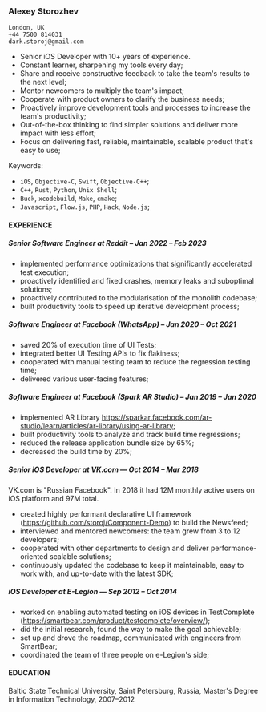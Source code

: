### Alexey Storozhev

```
London, UK
+44 7500 814031
dark.storoj@gmail.com
```

* Senior iOS Developer with 10+ years of experience.
* Constant learner, sharpening my tools every day;
* Share and receive constructive feedback to take the team's results to the next level;
* Mentor newcomers to multiply the team's impact;
* Cooperate with product owners to clarify the business needs;
* Proactively improve development tools and processes to increase the team's productivity;
* Out-of-the-box thinking to find simpler solutions and deliver more impact with less effort;
* Focus on delivering fast, reliable, maintainable, scalable product that's easy to use;

Keywords:
- `iOS`, `Objective-C`, `Swift`, `Objective-C++`;
- `C++`, `Rust`, `Python`, `Unix Shell`;
- `Buck`, `xcodebuild`, `Make`, `cmake`;
- `Javascript`, `Flow.js`, `PHP`, `Hack`, `Node.js`;

#### EXPERIENCE
##### Senior Software Engineer at Reddit – Jan 2022 – Feb 2023
* implemented performance optimizations that significantly accelerated test execution;
* proactively identified and fixed crashes, memory leaks and suboptimal solutions;
* proactively contributed to the modularisation of the monolith codebase;
* built productivity tools to speed up iterative development process;

##### Software Engineer at Facebook (WhatsApp) – Jan 2020 – Oct 2021
* saved 20% of execution time of UI Tests;
* integrated better UI Testing APIs to fix flakiness;
* cooperated with manual testing team to reduce the regression testing time;
* delivered various user-facing features;

##### Software Engineer at Facebook (Spark AR Studio) – Jan 2019 – Jan 2020
* implemented AR Library https://sparkar.facebook.com/ar-studio/learn/articles/ar-library/using-ar-library;
* built productivity tools to analyze and track build time regressions;
* reduced the release application bundle size by 65%;
* decreased the build time by 20%;

##### Senior iOS Developer at VK.com — Oct 2014 – Mar 2018
VK.com is "Russian Facebook". In 2018 it had 12M monthly active users on iOS platform and 97M total.
* created highly performant declarative UI framework (https://github.com/storoj/Component-Demo) to build the Newsfeed;
* interviewed and mentored newcomers: the team grew from 3 to 12 developers;
* cooperated with other departments to design and deliver performance-oriented scalable solutions;
* continuously updated the codebase to keep it maintainable, easy to work with, and up-to-date with the latest SDK;

##### iOS Developer at E-Legion — Sep 2012 – Oct 2014
* worked on enabling automated testing on iOS devices in TestComplete (https://smartbear.com/product/testcomplete/overview/);
* did the initial research, found the way to make the goal achievable;
* set up and drove the roadmap, communicated with engineers from SmartBear;
* coordinated the team of three people on e-Legion's side;

#### EDUCATION
Baltic State Technical University, Saint Petersburg, Russia, Master's Degree in Information Technology, 2007–2012

